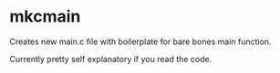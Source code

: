 # mkcmain
Creates new main.c file with boilerplate for bare bones main function.

Currently pretty self explanatory if you read the code.
